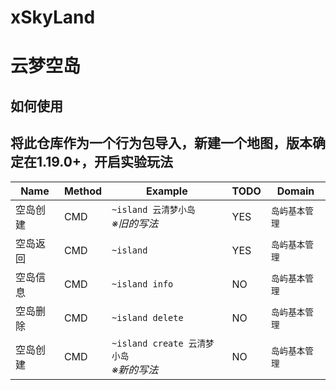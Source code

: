 # xSkyLand
# 云梦空岛


## 如何使用
## 将此仓库作为一个行为包导入，新建一个地图，版本确定在1.19.0+，开启实验玩法


|Name|Method|Example|TODO|Domain|
|-|-|-|-|-|
|空岛创建|CMD|`~island 云清梦小岛`<br>*※旧的写法*|YES|`岛屿基本管理`
|空岛返回|CMD|`~island`|YES|`岛屿基本管理`
|空岛信息|CMD|`~island info`|NO|`岛屿基本管理`
|空岛删除|CMD|`~island delete`|NO|`岛屿基本管理`
|空岛创建|CMD|`~island create 云清梦小岛`<br>*※新的写法*|NO|`岛屿基本管理`



